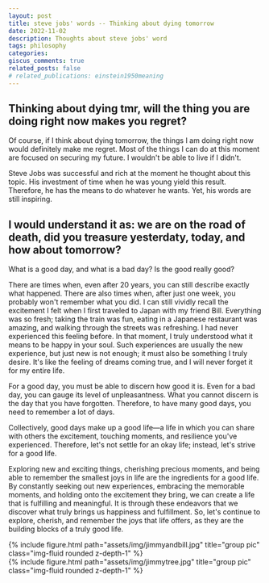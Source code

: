 ```yaml
---
layout: post
title: steve jobs' words -- Thinking about dying tomorrow
date: 2022-11-02
description: Thoughts about steve jobs' word
tags: philosophy
categories: 
giscus_comments: true
related_posts: false
# related_publications: einstein1950meaning
---
```


## Thinking about dying tmr, will the thing you are doing right now makes you regret?

Of course, if I think about dying tomorrow, the things I am doing right now would definitely make me regret. Most of the things I can do at this moment are focused on securing my future. I wouldn't be able to live if I didn't.

Steve Jobs was successful and rich at the moment he thought about this topic. His investment of time when he was young yield this result. Therefore, he has the means to do whatever he wants. Yet, his words are still inspiring.

## I would understand it as: we are on the road of death, did you treasure yesterdaty, today, and how about tomorrow?

What is a good day, and what is a bad day? Is the good really good?

There are times when, even after 20 years, you can still describe exactly what happened. There are also times when, after just one week, you probably won't remember what you did. I can still vividly recall the excitement I felt when I first traveled to Japan with my friend Bill. Everything was so fresh; taking the train was fun, eating in a Japanese restaurant was amazing, and walking through the streets was refreshing. I had never experienced this feeling before. In that moment, I truly understood what it means to be happy in your soul. Such experiences are usually the new experience, but just new is not enough; it must also be something I truly desire. It's like the feeling of dreams coming true, and I will never forget it for my entire life.

For a good day, you must be able to discern how good it is. Even for a bad day, you can gauge its level of unpleasantness. What you cannot discern is the day that you have forgotten. Therefore, to have many good days, you need to remember a lot of days.

Collectively, good days make up a good life—a life in which you can share with others the excitement, touching moments, and resilience you've experienced. Therefore, let's not settle for an okay life; instead, let's strive for a good life.

Exploring new and exciting things, cherishing precious moments, and being able to remember the smallest joys in life are the ingredients for a good life. By constantly seeking out new experiences, embracing the memorable moments, and holding onto the excitement they bring, we can create a life that is fulfilling and meaningful. It is through these endeavors that we discover what truly brings us happiness and fulfillment. So, let's continue to explore, cherish, and remember the joys that life offers, as they are the building blocks of a truly good life.

<div class="row">
    <div class="col-sm mt-3 mt-md-0">
        {% include figure.html path="assets/img/jimmyandbill.jpg" title="group pic" class="img-fluid rounded z-depth-1" %}
    </div>
</div>
<div class="caption">
    <!-- I chose to catch more breath-taking moment ! -->
</div>

<div class="row">
    <div class="col-sm mt-3 mt-md-0">
        {% include figure.html path="assets/img/jimmytree.jpg" title="group pic" class="img-fluid rounded z-depth-1" %}
    </div>
</div>
<div class="caption">
    <!-- I look absolutely awesome ! -->
</div>